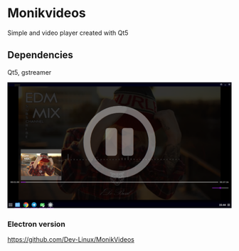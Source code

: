 # Monikvideos

Simple and video player created with Qt5

## Dependencies
Qt5, gstreamer

![CSCore Logo](https://github.com/emmilinux/monikvideos/blob/master/screenshots/01.png?raw=true)

### Electron version

<a href="https://github.com/Dev-Linux/MonikVideos" target="_blank">https://github.com/Dev-Linux/MonikVideos</a>
